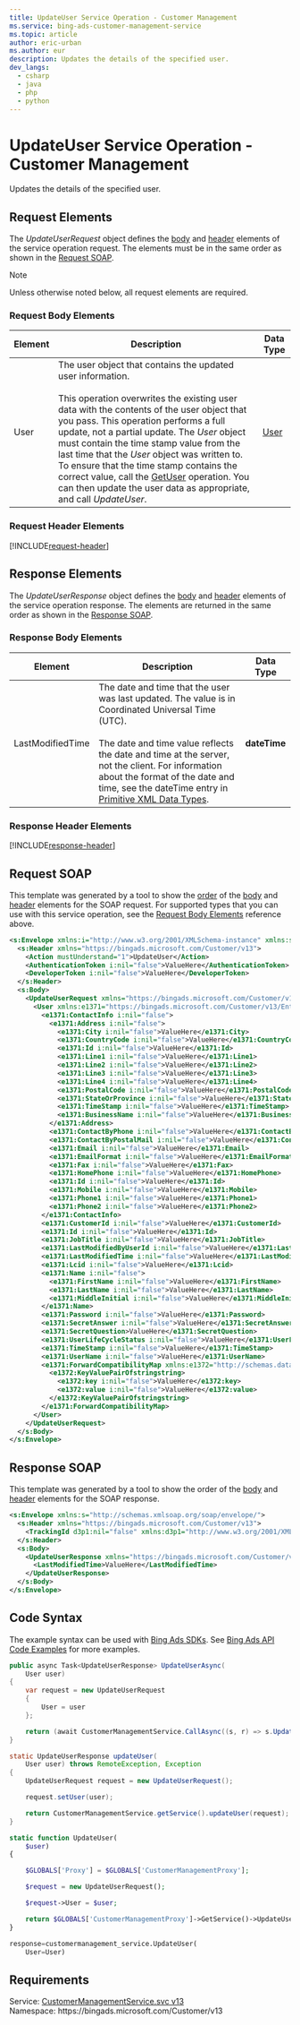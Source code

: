 ```yaml
---
title: UpdateUser Service Operation - Customer Management
ms.service: bing-ads-customer-management-service
ms.topic: article
author: eric-urban
ms.author: eur
description: Updates the details of the specified user.
dev_langs: 
  - csharp
  - java
  - php
  - python
---
```

# UpdateUser Service Operation - Customer Management
Updates the details of the specified user.

## <a name="request"></a>Request Elements
The *UpdateUserRequest* object defines the [body](#request-body) and [header](#request-header) elements of the service operation request. The elements must be in the same order as shown in the [Request SOAP](#request-soap). 

> [!NOTE]
> Unless otherwise noted below, all request elements are required.

### <a name="request-body"></a>Request Body Elements

|Element|Description|Data Type|
|-----------|---------------|-------------|
|<a name="user"></a>User|The user object that contains the updated user information.<br/><br/>This operation overwrites the existing user data with the contents of the user object that you pass. This operation performs a full update, not a partial update. The *User* object must contain the time stamp value from the last time that the *User* object was written to. To ensure that the time stamp contains the correct value, call the [GetUser](getuser.md) operation. You can then update the user data as appropriate, and call *UpdateUser*.|[User](user.md)|

### <a name="request-header"></a>Request Header Elements
[!INCLUDE[request-header](./includes/request-header.md)]

## <a name="response"></a>Response Elements
The *UpdateUserResponse* object defines the [body](#response-body) and [header](#response-header) elements of the service operation response. The elements are returned in the same order as shown in the [Response SOAP](#response-soap).

### <a name="response-body"></a>Response Body Elements

|Element|Description|Data Type|
|-----------|---------------|-------------|
|<a name="lastmodifiedtime"></a>LastModifiedTime|The date and time that the user was last updated. The value is in Coordinated Universal Time (UTC).<br/><br/>The date and time value reflects the date and time at the server, not the client. For information about the format of the date and time, see the dateTime entry in [Primitive XML Data Types](https://go.microsoft.com/fwlink/?linkid=859198).|**dateTime**|

### <a name="response-header"></a>Response Header Elements
[!INCLUDE[response-header](./includes/response-header.md)]

## <a name="request-soap"></a>Request SOAP
This template was generated by a tool to show the [order](../guides/services-protocol.md#element-order) of the [body](#request-body) and [header](#request-header) elements for the SOAP request. For supported types that you can use with this service operation, see the [Request Body Elements](#request-header) reference above.

```xml
<s:Envelope xmlns:i="http://www.w3.org/2001/XMLSchema-instance" xmlns:s="http://schemas.xmlsoap.org/soap/envelope/">
  <s:Header xmlns="https://bingads.microsoft.com/Customer/v13">
    <Action mustUnderstand="1">UpdateUser</Action>
    <AuthenticationToken i:nil="false">ValueHere</AuthenticationToken>
    <DeveloperToken i:nil="false">ValueHere</DeveloperToken>
  </s:Header>
  <s:Body>
    <UpdateUserRequest xmlns="https://bingads.microsoft.com/Customer/v13">
      <User xmlns:e1371="https://bingads.microsoft.com/Customer/v13/Entities" i:nil="false">
        <e1371:ContactInfo i:nil="false">
          <e1371:Address i:nil="false">
            <e1371:City i:nil="false">ValueHere</e1371:City>
            <e1371:CountryCode i:nil="false">ValueHere</e1371:CountryCode>
            <e1371:Id i:nil="false">ValueHere</e1371:Id>
            <e1371:Line1 i:nil="false">ValueHere</e1371:Line1>
            <e1371:Line2 i:nil="false">ValueHere</e1371:Line2>
            <e1371:Line3 i:nil="false">ValueHere</e1371:Line3>
            <e1371:Line4 i:nil="false">ValueHere</e1371:Line4>
            <e1371:PostalCode i:nil="false">ValueHere</e1371:PostalCode>
            <e1371:StateOrProvince i:nil="false">ValueHere</e1371:StateOrProvince>
            <e1371:TimeStamp i:nil="false">ValueHere</e1371:TimeStamp>
            <e1371:BusinessName i:nil="false">ValueHere</e1371:BusinessName>
          </e1371:Address>
          <e1371:ContactByPhone i:nil="false">ValueHere</e1371:ContactByPhone>
          <e1371:ContactByPostalMail i:nil="false">ValueHere</e1371:ContactByPostalMail>
          <e1371:Email i:nil="false">ValueHere</e1371:Email>
          <e1371:EmailFormat i:nil="false">ValueHere</e1371:EmailFormat>
          <e1371:Fax i:nil="false">ValueHere</e1371:Fax>
          <e1371:HomePhone i:nil="false">ValueHere</e1371:HomePhone>
          <e1371:Id i:nil="false">ValueHere</e1371:Id>
          <e1371:Mobile i:nil="false">ValueHere</e1371:Mobile>
          <e1371:Phone1 i:nil="false">ValueHere</e1371:Phone1>
          <e1371:Phone2 i:nil="false">ValueHere</e1371:Phone2>
        </e1371:ContactInfo>
        <e1371:CustomerId i:nil="false">ValueHere</e1371:CustomerId>
        <e1371:Id i:nil="false">ValueHere</e1371:Id>
        <e1371:JobTitle i:nil="false">ValueHere</e1371:JobTitle>
        <e1371:LastModifiedByUserId i:nil="false">ValueHere</e1371:LastModifiedByUserId>
        <e1371:LastModifiedTime i:nil="false">ValueHere</e1371:LastModifiedTime>
        <e1371:Lcid i:nil="false">ValueHere</e1371:Lcid>
        <e1371:Name i:nil="false">
          <e1371:FirstName i:nil="false">ValueHere</e1371:FirstName>
          <e1371:LastName i:nil="false">ValueHere</e1371:LastName>
          <e1371:MiddleInitial i:nil="false">ValueHere</e1371:MiddleInitial>
        </e1371:Name>
        <e1371:Password i:nil="false">ValueHere</e1371:Password>
        <e1371:SecretAnswer i:nil="false">ValueHere</e1371:SecretAnswer>
        <e1371:SecretQuestion>ValueHere</e1371:SecretQuestion>
        <e1371:UserLifeCycleStatus i:nil="false">ValueHere</e1371:UserLifeCycleStatus>
        <e1371:TimeStamp i:nil="false">ValueHere</e1371:TimeStamp>
        <e1371:UserName i:nil="false">ValueHere</e1371:UserName>
        <e1371:ForwardCompatibilityMap xmlns:e1372="http://schemas.datacontract.org/2004/07/System.Collections.Generic" i:nil="false">
          <e1372:KeyValuePairOfstringstring>
            <e1372:key i:nil="false">ValueHere</e1372:key>
            <e1372:value i:nil="false">ValueHere</e1372:value>
          </e1372:KeyValuePairOfstringstring>
        </e1371:ForwardCompatibilityMap>
      </User>
    </UpdateUserRequest>
  </s:Body>
</s:Envelope>
```

## <a name="response-soap"></a>Response SOAP
This template was generated by a tool to show the order of the [body](#response-body) and [header](#response-header) elements for the SOAP response.

```xml
<s:Envelope xmlns:s="http://schemas.xmlsoap.org/soap/envelope/">
  <s:Header xmlns="https://bingads.microsoft.com/Customer/v13">
    <TrackingId d3p1:nil="false" xmlns:d3p1="http://www.w3.org/2001/XMLSchema-instance">ValueHere</TrackingId>
  </s:Header>
  <s:Body>
    <UpdateUserResponse xmlns="https://bingads.microsoft.com/Customer/v13">
      <LastModifiedTime>ValueHere</LastModifiedTime>
    </UpdateUserResponse>
  </s:Body>
</s:Envelope>
```

## <a name="example"></a>Code Syntax
The example syntax can be used with [Bing Ads SDKs](../guides/client-libraries.md). See [Bing Ads API Code Examples](../guides/code-examples.md) for more examples.
```csharp
public async Task<UpdateUserResponse> UpdateUserAsync(
	User user)
{
	var request = new UpdateUserRequest
	{
		User = user
	};

	return (await CustomerManagementService.CallAsync((s, r) => s.UpdateUserAsync(r), request));
}
```
```java
static UpdateUserResponse updateUser(
	User user) throws RemoteException, Exception
{
	UpdateUserRequest request = new UpdateUserRequest();

	request.setUser(user);

	return CustomerManagementService.getService().updateUser(request);
}
```
```php
static function UpdateUser(
	$user)
{

	$GLOBALS['Proxy'] = $GLOBALS['CustomerManagementProxy'];

	$request = new UpdateUserRequest();

	$request->User = $user;

	return $GLOBALS['CustomerManagementProxy']->GetService()->UpdateUser($request);
}
```
```python
response=customermanagement_service.UpdateUser(
	User=User)
```

## Requirements
Service: [CustomerManagementService.svc v13](https://clientcenter.api.bingads.microsoft.com/Api/CustomerManagement/v13/CustomerManagementService.svc)  
Namespace: https\://bingads.microsoft.com/Customer/v13  

